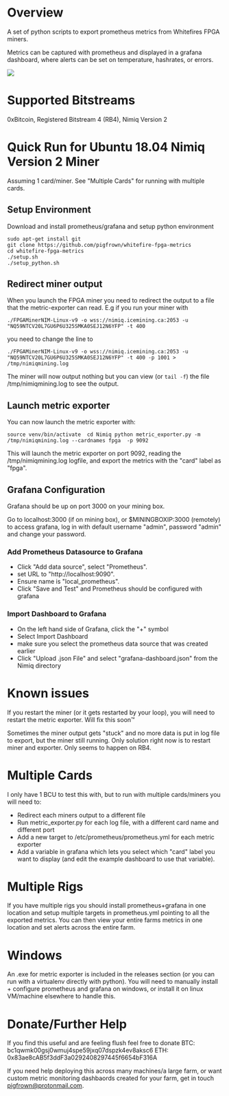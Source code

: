 # Overview

A set of python scripts to export prometheus metrics from Whitefires FPGA miners.

Metrics can be captured with prometheus and displayed in a grafana dashboard, where alerts can be set on temperature, hashrates, or errors.

![](example.gif)

# Supported Bitstreams

0xBitcoin, Registered Bitstream 4 (RB4), Nimiq Version 2

# Quick Run for Ubuntu 18.04 Nimiq Version 2 Miner 

Assuming 1 card/miner. See "Multiple Cards" for running with multiple cards.

## Setup Environment

Download and install prometheus/grafana and setup python environment

```
sudo apt-get install git
git clone https://github.com/pigfrown/whitefire-fpga-metrics
cd whitefire-fpga-metrics
./setup.sh
./setup_python.sh
```

## Redirect miner output 

When you launch the FPGA miner you need to redirect the output to a file that the metric-exporter can read. E.g if you run your miner with

`
./FPGAMinerNIM-Linux-v9 -o wss://nimiq.icemining.ca:2053 -u "NQ59NTCV20L7GU6P6U325SMKA0SEJ12N6YFP" -t 400 
`

you need to change the line to 

`
./FPGAMinerNIM-Linux-v9 -o wss://nimiq.icemining.ca:2053 -u "NQ59NTCV20L7GU6P6U325SMKA0SEJ12N6YFP" -t 400 -p 1001 > /tmp/nimiqmining.log
`

The miner will now output nothing but you can view (or `tail -f`) the file /tmp/nimiqmining.log to see the output.

## Launch metric exporter

You can now launch the metric exporter with:

`
source venv/bin/activate 
cd Nimiq
python metric_exporter.py -m /tmp/nimiqmining.log --cardnames fpga  -p 9092
`

This will launch the metric exporter on port 9092, reading the /tmp/nimiqmining.log logfile, and export the metrics with the "card" label as "fpga". 

## Grafana Configuration

Grafana should be up on port 3000 on your mining box.

Go to localhost:3000 (if on mining box), or $MININGBOXIP:3000 (remotely) to access  grafana, log in with default username "admin", password "admin" and change your password.

### Add Prometheus Datasource to Grafana

* Click "Add data source", select "Prometheus".
* set URL to "http://localhost:9090".
* Ensure name is "local_prometheus".
* Click "Save and Test" and Prometheus should be configured with grafana

### Import Dashboard to Grafana

* On the left hand side of Grafana, click the "+" symbol
* Select Import Dashboard
* make sure you select the prometheus data source that was created earlier
* Click "Upload .json File" and select "grafana-dashboard.json" from the Nimiq directory

# Known issues

If you restart the miner (or it gets restarted by your loop), you will need to restart the metric exporter. Will fix this soon™

Sometimes the miner output gets "stuck" and no more data is put in log file to export, but the miner still running. Only solution right now is to restart miner and exporter. Only seems to happen on RB4.

# Multiple Cards

I only have 1 BCU to test this with, but to run with multiple cards/miners you will need to:

* Redirect each miners output to a different file
* Run metric_exporter.py for each log file, with a different card name and different port
* Add a new target to /etc/prometheus/prometheus.yml for each metric exporter
* Add a variable in grafana which lets you select which "card" label you want to display (and edit the example dashboard to use that variable).

# Multiple Rigs

If you have multiple rigs you should install prometheus+grafana in one location and setup multiple targets in prometheus.yml pointing to all the exported metrics. You can then view your entire farms metrics in one location and set alerts across the entire farm.

# Windows

An .exe for metric exporter is included in the releases section (or you can run with a virtualenv directly with python). You will need to manually install + configure prometheus and grafana on windows, or install it on linux VM/machine elsewhere to handle this.

# Donate/Further Help

If you find this useful and are feeling flush feel free to donate 
BTC: bc1qwmk00gsj0wmuj4spe59jxq07dspzk4ev8aksc6
ETH: 0x83ae8cAB5f3ddF3a0292408297445f6654bF316A

If you need help deploying this across many machines/a large farm, or want custom metric monitoring dashbaords created for your farm, get in touch pigfrown@protonmail.com.

